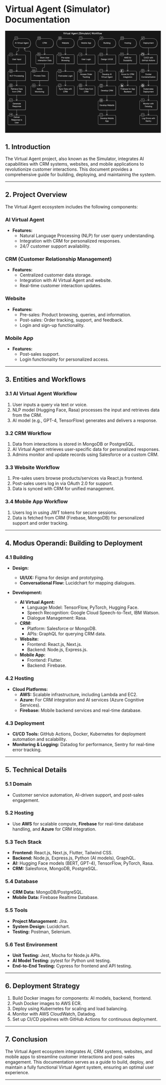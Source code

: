 # Virtual Agent (Simulator) Documentation

![Workflow of CRM Integration](./Workflow.jpeg)

## 1. Introduction
The Virtual Agent project, also known as the Simulator, integrates AI capabilities with CRM systems, websites, and mobile applications to revolutionize customer interactions. This document provides a comprehensive guide for building, deploying, and maintaining the system.

---

## 2. Project Overview
The Virtual Agent ecosystem includes the following components:

### **AI Virtual Agent**
- **Features:**
  - Natural Language Processing (NLP) for user query understanding.
  - Integration with CRM for personalized responses.
  - 24/7 customer support availability.

### **CRM (Customer Relationship Management)**
- **Features:**
  - Centralized customer data storage.
  - Integration with AI Virtual Agent and website.
  - Real-time customer interaction updates.

### **Website**
- **Features:**
  - Pre-sales: Product browsing, queries, and information.
  - Post-sales: Order tracking, support, and feedback.
  - Login and sign-up functionality.

### **Mobile App**
- **Features:**
  - Post-sales support.
  - Login functionality for personalized access.

---

## 3. Entities and Workflows

### **3.1 AI Virtual Agent Workflow**
1. User inputs a query via text or voice.
2. NLP model (Hugging Face, Rasa) processes the input and retrieves data from the CRM.
3. AI model (e.g., GPT-4, TensorFlow) generates and delivers a response.

### **3.2 CRM Workflow**
1. Data from interactions is stored in MongoDB or PostgreSQL.
2. AI Virtual Agent retrieves user-specific data for personalized responses.
3. Admins monitor and update records using Salesforce or a custom CRM.

### **3.3 Website Workflow**
1. Pre-sales users browse products/services via React.js frontend.
2. Post-sales users log in via OAuth 2.0 for support.
3. Data is synced with CRM for unified management.

### **3.4 Mobile App Workflow**
1. Users log in using JWT tokens for secure sessions.
2. Data is fetched from CRM (Firebase, MongoDB) for personalized support and order tracking.

---

## 4. Modus Operandi: Building to Deployment

### **4.1 Building**
- **Design:**
  - **UI/UX:** Figma for design and prototyping.
  - **Conversational Flow:** Lucidchart for mapping dialogues.
  
- **Development:**
  - **AI Virtual Agent:** 
    - Language Model: TensorFlow, PyTorch, Hugging Face.
    - Speech Recognition: Google Cloud Speech-to-Text, IBM Watson.
    - Dialogue Management: Rasa.
  - **CRM:** 
    - Platform: Salesforce or MongoDB.
    - APIs: GraphQL for querying CRM data.
  - **Website:** 
    - Frontend: React.js, Next.js.
    - Backend: Node.js, Express.js.
  - **Mobile App:** 
    - Frontend: Flutter.
    - Backend: Firebase.

### **4.2 Hosting**
- **Cloud Platforms:**
  - **AWS:** Scalable infrastructure, including Lambda and EC2.
  - **Azure:** For CRM integration and AI services (Azure Cognitive Services).
  - **Firebase:** Mobile backend services and real-time database.

### **4.3 Deployment**
- **CI/CD Tools:** GitHub Actions, Docker, Kubernetes for deployment automation and scalability.
- **Monitoring & Logging:** Datadog for performance, Sentry for real-time error tracking.

---

## 5. Technical Details

### **5.1 Domain**
- Customer service automation, AI-driven support, and post-sales engagement.

### **5.2 Hosting**
- Use **AWS** for scalable compute, **Firebase** for real-time database handling, and **Azure** for CRM integration.

### **5.3 Tech Stack**
- **Frontend:** React.js, Next.js, Flutter, Tailwind CSS.
- **Backend:** Node.js, Express.js, Python (AI models), GraphQL.
- **AI:** Hugging Face models (BERT, GPT-4), TensorFlow, PyTorch, Rasa.
- **CRM:** Salesforce, MongoDB, PostgreSQL.
  
### **5.4 Database**
- **CRM Data:** MongoDB/PostgreSQL.
- **Mobile Data:** Firebase Realtime Database.

### **5.5 Tools**
- **Project Management:** Jira.
- **System Design:** Lucidchart.
- **Testing:** Postman, Selenium.
  
### **5.6 Test Environment**
- **Unit Testing:** Jest, Mocha for Node.js APIs.
- **AI Model Testing:** pytest for Python unit testing.
- **End-to-End Testing:** Cypress for frontend and API testing.

---

## 6. Deployment Strategy
1. Build Docker images for components: AI models, backend, frontend.
2. Push Docker images to AWS ECR.
3. Deploy using Kubernetes for scaling and load balancing.
4. Monitor with AWS CloudWatch, Datadog.
5. Set up CI/CD pipelines with GitHub Actions for continuous deployment.

---

## 7. Conclusion
The Virtual Agent ecosystem integrates AI, CRM systems, websites, and mobile apps to streamline customer interactions and post-sales engagement. This documentation serves as a guide to build, deploy, and maintain a fully functional Virtual Agent system, ensuring an optimal user experience.

---

